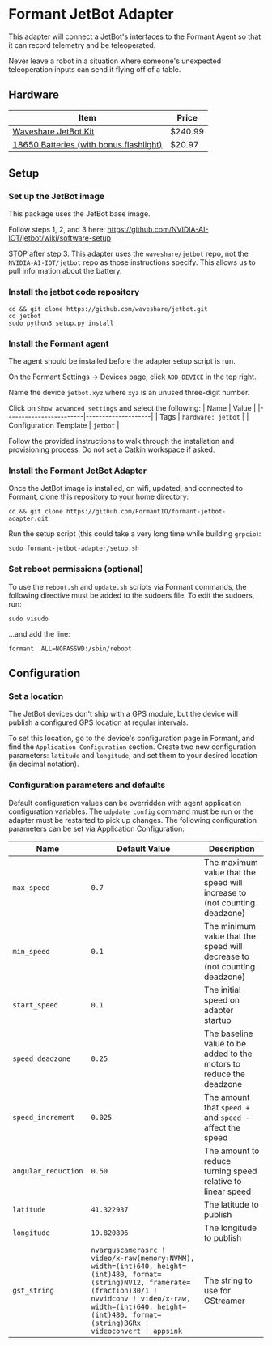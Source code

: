 # Formant JetBot Adapter
This adapter will connect a JetBot's interfaces to the Formant Agent so that it can record telemetry and be teleoperated.

Never leave a robot in a situation where someone's unexpected teleoperation inputs can send it flying off of a table.

## Hardware
| Item | Price |
|------|-------|
| [Waveshare JetBot Kit](https://www.amazon.com/Waveshare-JetBot-AI-Kit-Intelligent/dp/B07V8JL4TF/) | $240.99 |
| [18650 Batteries (with bonus flashlight)](https://www.amazon.com/Tactical-Flashlight-Rechargeable-Batteries-Resistant/dp/B07SQLRMQH/) | $20.97 |

## Setup

### Set up the JetBot image
This package uses the JetBot base image.

Follow steps 1, 2, and 3 here: https://github.com/NVIDIA-AI-IOT/jetbot/wiki/software-setup

STOP after step 3. This adapter uses the `waveshare/jetbot` repo, not the `NVIDIA-AI-IOT/jetbot` repo as those instructions specify. This allows us to pull information about the battery.

### Install the jetbot code repository
```
cd && git clone https://github.com/waveshare/jetbot.git
cd jetbot
sudo python3 setup.py install
```

### Install the Formant agent
The agent should be installed before the adapter setup script is run.

On the Formant Settings -> Devices page, click `ADD DEVICE` in the top right. 

Name the device `jetbot.xyz` where `xyz` is an unused three-digit number.

Click on `Show advanced settings` and select the following:
| Name                   | Value              |
|------------------------|--------------------|
| Tags                   | `hardware: jetbot` |
| Configuration Template | `jetbot`           |

Follow the provided instructions to walk through the installation and provisioning process. Do not set a Catkin workspace if asked.

### Install the Formant JetBot Adapter
Once the JetBot image is installed, on wifi, updated, and connected to Formant, clone this repository to your home directory:
```
cd && git clone https://github.com/FormantIO/formant-jetbot-adapter.git
```
Run the setup script (this could take a very long time while building `grpcio`):
```
sudo formant-jetbot-adapter/setup.sh
```

### Set reboot permissions (optional)
To use the `reboot.sh` and `update.sh` scripts via Formant commands, the following directive must be added to the sudoers file. To edit the sudoers, run:
```
sudo visudo
```
...and add the line:
```
formant  ALL=NOPASSWD:/sbin/reboot
```

## Configuration

### Set a location
The JetBot devices don't ship with a GPS module, but the device will publish a configured GPS location at regular intervals.

To set this location, go to the device's configuration page in Formant, and find the `Application Configuration` section. Create two new configuration parameters: `latitude` and `longitude`, and set them to your desired location (in decimal notation).

### Configuration parameters and defaults
Default configuration values can be overridden with agent application configuration variables. The `udpdate config` command must be run or the adapter must be restarted to pick up changes. The following configuration parameters can be set via Application Configuration:

| Name | Default Value | Description |
|------------------------|--------------------|--------------------|
| `max_speed` | `0.7` | The maximum value that the speed will increase to (not counting deadzone) |
| `min_speed` | `0.1` | The minimum value that the speed will decrease to (not counting deadzone) |
| `start_speed` | `0.1` | The initial speed on adapter startup |
| `speed_deadzone` | `0.25` | The baseline value to be added to the motors to reduce the deadzone |
| `speed_increment` | `0.025` | The amount that `speed +` and `speed -` affect the speed |
| `angular_reduction` | `0.50` | The amount to reduce turning speed relative to linear speed |
| `latitude` | `41.322937` | The latitude to publish |
| `longitude` | `19.820896` | The longitude to publish |
| `gst_string` | `nvarguscamerasrc ! video/x-raw(memory:NVMM), width=(int)640, height=(int)480, format=(string)NV12, framerate=(fraction)30/1 ! nvvidconv ! video/x-raw, width=(int)640, height=(int)480, format=(string)BGRx ! videoconvert ! appsink` | The string to use for GStreamer |
